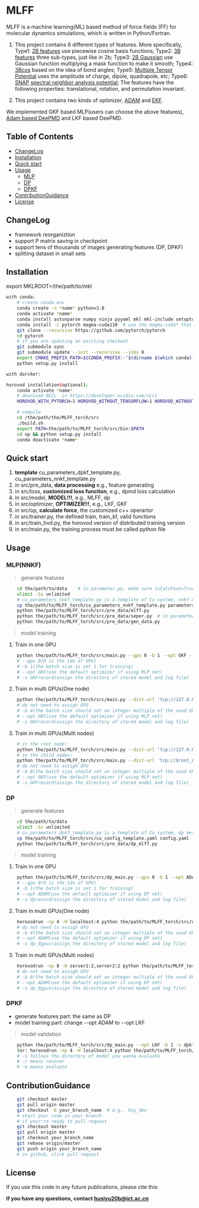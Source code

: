 # MLFF

MLFF is a machine learning(ML) based method of force fields (FF) for molecular dynamics simulations, which is written in Python/Fortran.
1. This project contains 6 different types of features. More specifically, Type1: [2B features](https://journals.aps.org/prb/abstract/10.1103/PhysRevB.99.064103) use piecewise cosine basis functions; Type2: [3B features](https://journals.aps.org/prb/abstract/10.1103/PhysRevB.99.064103) three sub-types, just like in 2b; Type3: [2B Gaussian](https://journals.aps.org/prl/abstract/10.1103/PhysRevLett.98.146401) use Gaussian function multiplying a mask function to make it smooth; Type4: [3Bcos](https://journals.aps.org/prl/abstract/10.1103/PhysRevLett.98.146401) based on the idea of bond angles; Type5: [Multiple Tensor Potential](https://iopscience.iop.org/journal/2632-2153) uses the amplitude of charge, dipole, quadrapole, etc; Type6: [SNAP](https://journals.aps.org/prb/abstract/10.1103/PhysRevB.87.184115) [spectral neighbor analysis potential](https://www.sciencedirect.com/science/article/pii/S0021999114008353); The features have the following properties: translational, rotation, and permutation invariant.

2. This project contains two kinds of optimizer, [ADAM](https://dblp.org/rec/journals/corr/KingmaB14.html) and [EKF](https://onlinelibrary.wiley.com/doi/book/10.1002/0471221546). 

We implemented GKF based MLP(users can choose the above features), [Adam based DeePMD](https://proceedings.neurips.cc/paper/2018/hash/e2ad76f2326fbc6b56a45a56c59fafdb-Abstract.html) and LKF based DeePMD. 



## Table of Contents

- [ChangeLog](#ChangeLog)
- [Installation](#Installation)
- [Quick start](#Quickstart)
- [Usage](#usage)
	- [MLP](#MLP)
	- [DP](#DP)
	- [DPKF](#DPKF)
- [ContributionGuidance](#ContributionGuidance)
- [License](#license)

## ChangeLog
- framework reorganiztion
- support P matrix saving in checkpoint
- support tens of thousands of images generating features (DP, DPKF)
- splitting dataset in small sets


## Installation

export MKLROOT=/the/path/to/mkl

```sh
with conda:
	# create conda env
	conda create -n *name* python=3.8
	conda activate *name*
	conda install astunparse numpy ninja pyyaml mkl mkl-include setuptools cmake cffi typing_extensions future six requests dataclasses
	conda install -c pytorch magma-cuda110  # use the magma-cuda* that matches your CUDA version
	git clone --recursive https://github.com/pytorch/pytorch
	cd pytorch
	# if you are updating an existing checkout
	git submodule sync
	git submodule update --init --recursive --jobs 0
	export CMAKE_PREFIX_PATH=${CONDA_PREFIX:-"$(dirname $(which conda))/../"}
	python setup.py install
```

```sh
with dorcker:

```

```sh
horovod installation(optional):
	conda activate *name*
	# download NCCL  in https://developer.nvidia.com/nccl
	HOROVOD_WITH_PYTORCH=1 HOROVOD_WITHOUT_TENSORFLOW=1 HOROVOD_WITHOUT_MXNET=1 HOROVOD_GPU_OPERATIONS=NCCL HOROVOD_NCCL_INCLUDE=/home/husiyu/tools/nccl_2.15/include HOROVOD_NCCL_LIB=/home/husiyu/tools/nccl_2.15/lib  pip install horovod

```

```sh
	# compile
	cd /the/path/the/MLFF_torch/src
	./build.sh
	export PATH=the/path/to/MLFF_torch/src/bin:$PATH
	cd op && python setup.py install
	conda deactivate *name*
```

## Quick start
1. **template** cu_parameters_dpkf_template.py, cu_parameters_nnkf_template.py
2. in src/pre_data, **data processing** e.g., feature generating
3. in src/loss, **customized loss function**, e.g., dpmd loss calculation
4. in src/model, **MODEL!!!**, e.g., MLFF, dp
5. in src/optimizer, **OPTIMIZER!!!**, e.g., LKF, GKF
6. in src/op, **calculate force**, the customized c++ operartor
7. in src/trainer.py, the defined train, train_kf, valid functions
8. in src/train_hvd.py, the horovod version of distributed training version
9. in src/main.py, the training process must be called python file


## Usage

### MLP(NNKF)
> generate features
```sh
	cd the/path/to/data    # in parameter.py, make sure isCalcFeat=True && isFitVdw=False
	ulimit -Ss unlimited
	# cu_parameters_nnkf_template.py is a template of Cu system, nnkf method
	cp the/path/to/MLFF_torch/cu_parameters_nnkf_template.py parameters.py
	python the/path/to/MLFF_torch/src/pre_data/mlff.py
	python the/path/to/MLFF_torch/src/pre_data/seper.py  # in parameters.py, test_ratio = 0.2 for default
	python the/path/to/MLFF_torch/src/pre_data/gen_data.py 
```
> model training
1. Train in one GPU
```sh
	python the/path/to/MLFF_torch/src/main.py --gpu 0 -b 1 --opt GKF --epochs 30 -s GKFrecord
	# --gpu 0(0 is the idx of GPU)
	# -b 1(the batch size is set 1 for training)
	# --opt GKF(use the default optimizer if using MLP net)
	# -s GKFrecord(assign the directory of stored model and log file)
```

2. Train in multi GPUs(One node)
```sh
	python the/path/to/MLFF_torch/src/main.py --dist-url 'tcp://127.0.0.1:1235' --dist-backend 'nccl' --multiprocessing-distributed --world-size 1 --rank 0 -b 4 --opt GKF --epochs 30 -s GKF_4gpus
	# do not need to assigh GPU 
	# -b 4(the batch size should set an integer multiple of the used GPUs, e.g.,4, 8, 12)
	# --opt GKF(use the default optimizer if using MLP net)
	# -s GKFrecord(assign the directory of stored model and log file)
```

3. Train in multi GPUs(Multi nodes)
```sh
	# in the root node:
	python the/path/to/MLFF_torch/src/main.py --dist-url 'tcp://127.0.0.1:1235' --dist-backend 'nccl' --multiprocessing-distributed --world-size 2 --rank 0 -b 8 --opt GKF --epochs 30 -s GKF_8gpus
	# in the child nodes:
	python the/path/to/MLFF_torch/src/main.py --dist-url 'tcp://$root_node_IP$:1235' --dist-backend 'nccl' --multiprocessing-distributed --world-size 2 --rank 1 -b 8 --opt GKF --epochs 30 -s GKF_8gpus
	# do not need to assigh GPU 
	# -b 8(the batch size should set an integer multiple of the used GPUs, e.g.,8, 16, etc)
	# --opt GKF(use the default optimizer if using MLP net)
	# -s GKFrecord(assign the directory of stored model and log file)
```

### DP
> generate features
```sh
	cd the/path/to/data
	ulimit -Ss unlimited
	# cu_parameters_dpkf_template.py is a template of Cu system, dp method
	cp the/path/to/MLFF_torch/src/cu_config_template.yaml config.yaml
	python the/path/to/MLFF_torch/src/pre_data/dp_mlff.py
```
> model training
1. Train in one GPU
```sh
	python the/path/to/MLFF_torch/src/dp_main.py --gpu 0 -b 1 --opt ADAM --epochs 1000 -s dprecord
	# --gpu 0(0 is the idx of GPU)
	# -b 1(the batch size is set 1 for training)
	# --opt ADAM(use the default optimizer if using DP net)
	# -s dprecord(assign the directory of stored model and log file)
```

2. Train in multi GPUs(One node)
```sh
	horovodrun -np 4 -H localhost:4 python the/path/to/MLFF_torch/src/dp_main.py --hvd -b 4 --opt ADAM --epochs 1000 -s dp_4gpus
	# do not need to assigh GPU 
	# -b 4(the batch size should set an integer multiple of the used GPUs, e.g.,4, 8, 12)
	# --opt ADAM(use the default optimizer if using DP net)
	# -s dp_4gpus(assign the directory of stored model and log file)
```

3. Train in multi GPUs(Multi nodes)
```sh
	horovodrun -np 8 -H server1:2,server2:2 python the/path/to/MLFF_torch/src/dp_main.py --opt ADAM -b 8 --epochs 200 --hvd -s dp_8gpus
	# do not need to assigh GPU 
	# -b 8(the batch size should set an integer multiple of the used GPUs, e.g.,8, 16, etc)
	# --opt ADAM(use the default optimizer if using DP net)
	# -s dp_8gpus(assign the directory of stored model and log file)
```


### DPKF
- generate features part: the same as DP
- model training part: change --opt ADAM to --opt LKF

> model validation
```sh
	python the/path/to/MLFF_torch/src/dp_main.py --opt LKF -b 1 -s dpkfrecord -r -e
	(or: horovodrun -np 4 -H localhost:4 python the/path/to/MLFF_torch/src/dp_main.py --hvd --opt LKF -b 32 -s dpkf_4gpus -r -e)
	# -s follows the directory of model you wanna evaluate
	# -r means recover
	# -e means evaluate
```

## ContributionGuidance
```sh
	git checkout master
	git pull origin master
	git checkout -b your_branch_name  # e.g., hsy_dev
	# start your code in your branch
	# if your're ready to pull request
	git checkout master
	git pull origin master
	git checkout your_branch_name
	git rebase origin/master
	git push origin your_branch_name
	# in github, click pull request
```

## License

If you use this code in any future publications, please cite this:



**If you have any questions, contact husiyu20b@ict.ac.cn**

